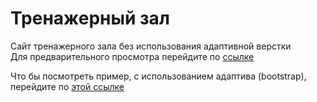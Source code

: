 # Тренажерный зал
Сайт тренажерного зала без использования адаптивной верстки
<br>Для предварительного просмотра перейдите по <a href="https://imarshuba.github.io/red-gym/">ссылке</a>

Что бы посмотреть пример, с использованием адаптива (bootstrap), перейдите по <a href="https://github.com/iMarshuba/NRG">этой ссылке</a>